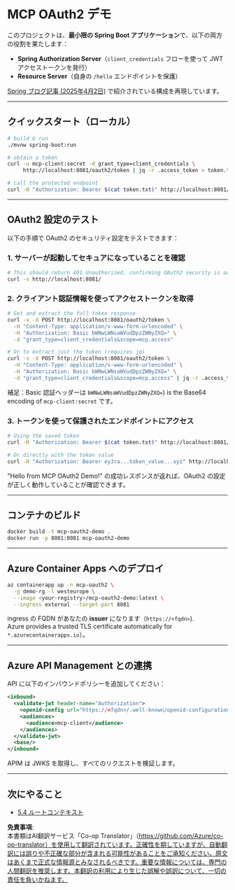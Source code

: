 <!--
CO_OP_TRANSLATOR_METADATA:
{
  "original_hash": "0a7083e660ca0d85fd6a947514c61993",
  "translation_date": "2025-06-12T21:37:03+00:00",
  "source_file": "05-AdvancedTopics/mcp-oauth2-demo/README.md",
  "language_code": "ja"
}
-->
# MCP OAuth2 デモ

このプロジェクトは、**最小限の Spring Boot アプリケーション**で、以下の両方の役割を果たします：

* **Spring Authorization Server**（`client_credentials` フローを使って JWT アクセストークンを発行）  
* **Resource Server**（自身の `/hello` エンドポイントを保護）

[Spring ブログ記事 (2025年4月2日)](https://spring.io/blog/2025/04/02/mcp-server-oauth2) で紹介されている構成を再現しています。

---

## クイックスタート（ローカル）

```bash
# build & run
./mvnw spring-boot:run

# obtain a token
curl -u mcp-client:secret -d grant_type=client_credentials \
     http://localhost:8081/oauth2/token | jq -r .access_token > token.txt

# call the protected endpoint
curl -H "Authorization: Bearer $(cat token.txt)" http://localhost:8081/hello
```

---

## OAuth2 設定のテスト

以下の手順で OAuth2 のセキュリティ設定をテストできます：

### 1. サーバーが起動してセキュアになっていることを確認

```bash
# This should return 401 Unauthorized, confirming OAuth2 security is active
curl -v http://localhost:8081/
```

### 2. クライアント認証情報を使ってアクセストークンを取得

```bash
# Get and extract the full token response
curl -v -X POST http://localhost:8081/oauth2/token \
  -H "Content-Type: application/x-www-form-urlencoded" \
  -H "Authorization: Basic bWNwLWNsaWVudDpzZWNyZXQ=" \
  -d "grant_type=client_credentials&scope=mcp.access"

# Or to extract just the token (requires jq)
curl -s -X POST http://localhost:8081/oauth2/token \
  -H "Content-Type: application/x-www-form-urlencoded" \
  -H "Authorization: Basic bWNwLWNsaWVudDpzZWNyZXQ=" \
  -d "grant_type=client_credentials&scope=mcp.access" | jq -r .access_token > token.txt
```

補足：Basic 認証ヘッダーは `bWNwLWNsaWVudDpzZWNyZXQ=`) is the Base64 encoding of `mcp-client:secret` です。

### 3. トークンを使って保護されたエンドポイントにアクセス

```bash
# Using the saved token
curl -H "Authorization: Bearer $(cat token.txt)" http://localhost:8081/hello

# Or directly with the token value
curl -H "Authorization: Bearer eyJra...token_value...xyz" http://localhost:8081/hello
```

"Hello from MCP OAuth2 Demo!" の成功レスポンスが返れば、OAuth2 の設定が正しく動作していることが確認できます。

---

## コンテナのビルド

```bash
docker build -t mcp-oauth2-demo .
docker run -p 8081:8081 mcp-oauth2-demo
```

---

## **Azure Container Apps** へのデプロイ

```bash
az containerapp up -n mcp-oauth2 \
  -g demo-rg -l westeurope \
  --image <your-registry>/mcp-oauth2-demo:latest \
  --ingress external --target-port 8081
```

ingress の FQDN があなたの **issuer** になります（`https://<fqdn>`).  
Azure provides a trusted TLS certificate automatically for `*.azurecontainerapps.io`）。

---

## **Azure API Management** との連携

API に以下のインバウンドポリシーを追加してください：

```xml
<inbound>
  <validate-jwt header-name="Authorization">
    <openid-config url="https://<fqdn>/.well-known/openid-configuration"/>
    <audiences>
      <audience>mcp-client</audience>
    </audiences>
  </validate-jwt>
  <base/>
</inbound>
```

APIM は JWKS を取得し、すべてのリクエストを検証します。

---

## 次にやること

- [5.4 ルートコンテキスト](../mcp-root-contexts/README.md)

**免責事項**:  
本書類はAI翻訳サービス「Co-op Translator」（https://github.com/Azure/co-op-translator）を使用して翻訳されています。正確性を期していますが、自動翻訳には誤りや不正確な部分が含まれる可能性があることをご承知ください。原文はあくまで正式な情報源とみなされるべきです。重要な情報については、専門の人間翻訳を推奨します。本翻訳の利用により生じた誤解や誤訳について、一切の責任を負いかねます。